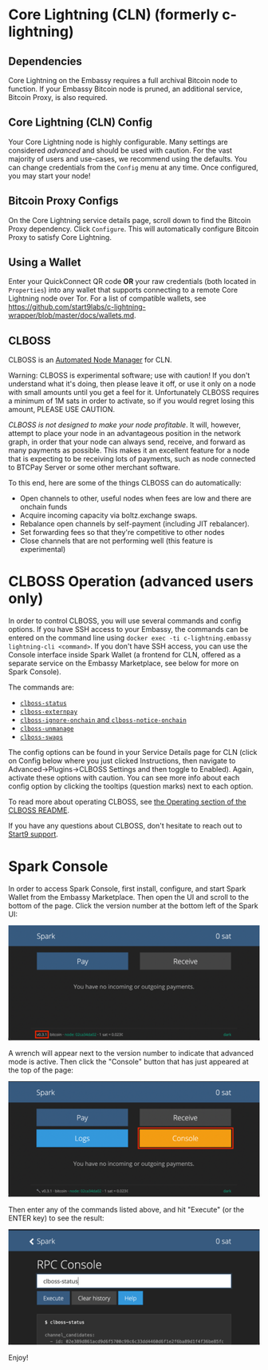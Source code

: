 # Core Lightning (CLN) (formerly c-lightning)

## Dependencies

Core Lightning on the Embassy requires a full archival Bitcoin node to function.
If your Embassy Bitcoin node is pruned, an additional service, Bitcoin Proxy, is
also required.

## Core Lightning (CLN) Config

Your Core Lightning node is highly configurable. Many settings are considered
_advanced_ and should be used with caution. For the vast majority of users and
use-cases, we recommend using the defaults. You can change credentials from the
`Config` menu at any time. Once configured, you may start your node!

## Bitcoin Proxy Configs

On the Core Lightning service details page, scroll down to find the Bitcoin
Proxy dependency. Click `Configure`. This will automatically configure Bitcoin
Proxy to satisfy Core Lightning.

## Using a Wallet

Enter your QuickConnect QR code **OR** your raw credentials (both located in
`Properties`) into any wallet that supports connecting to a remote Core
Lightning node over Tor. For a list of compatible wallets, see
<a href="https://github.com/start9labs/c-lightning-wrapper/blob/master/docs/wallets.md" target="_blank">https://github.com/start9labs/c-lightning-wrapper/blob/master/docs/wallets.md</a>.

## CLBOSS

CLBOSS is an [Automated Node Manager](https://github.com/ZmnSCPxj/clboss) for
CLN.

Warning: CLBOSS is experimental software; use with caution! If you don't
understand what it's doing, then please leave it off, or use it only on a node
with small amounts until you get a feel for it. Unfortunately CLBOSS requires a
minimum of 1M sats in order to activate, so if you would regret losing this
amount, PLEASE USE CAUTION.

_CLBOSS is not designed to make your node profitable_. It will, however, attempt
to place your node in an advantageous position in the network graph, in order
that your node can always send, receive, and forward as many payments as
possible. This makes it an excellent feature for a node that is expecting to be
receiving lots of payments, such as node connected to BTCPay Server or some
other merchant software.

To this end, here are some of the things CLBOSS can do automatically:

- Open channels to other, useful nodes when fees are low and there are onchain
  funds
- Acquire incoming capacity via boltz.exchange swaps.
- Rebalance open channels by self-payment (including JIT rebalancer).
- Set forwarding fees so that they're competitive to other nodes
- Close channels that are not performing well (this feature is experimental)

# CLBOSS Operation **(advanced users only)**

In order to control CLBOSS, you will use several commands and config options. If
you have SSH access to your Embassy, the commands can be entered on the command
line using `docker exec -ti c-lightning.embassy lightning-cli <command>`. If you
don't have SSH access, you can use the Console interface inside Spark Wallet (a
frontend for CLN, offered as a separate service on the Embassy Marketplace, see
below for more on Spark Console).

The commands are:

- [`clboss-status`](https://github.com/ZmnSCPxj/clboss#clboss-status)
- [`clboss-externpay`](https://github.com/ZmnSCPxj/clboss#clboss-externpay)
- [`clboss-ignore-onchain` and `clboss-notice-onchain`](https://github.com/ZmnSCPxj/clboss#clboss-ignore-onchain-clboss-notice-onchain)
- [`clboss-unmanage`](https://github.com/ZmnSCPxj/clboss#clboss-unmanage)
- [`clboss-swaps`](https://github.com/ZmnSCPxj/clboss#clboss-swaps)

The config options can be found in your Service Details page for CLN (click on
Config below where you just clicked Instructions, then navigate to
Advanced->Plugins->CLBOSS Settings and then toggle to Enabled). Again, activate
these options with caution. You can see more info about each config option by
clicking the tooltips (question marks) next to each option.

To read more about operating CLBOSS, see
[the Operating section of the CLBOSS README](https://github.com/ZmnSCPxj/clboss#operating).

If you have any questions about CLBOSS, don't hesitate to reach out to
[Start9 support](https://start9.com/latest/support/contact).

# Spark Console

In order to access Spark Console, first install, configure, and start Spark
Wallet from the Embassy Marketplace. Then open the UI and scroll to the bottom
of the page. Click the version number at the bottom left of the Spark UI:

<!-- MD_PACKER_INLINE BEGIN -->
![spark console access](./assets/spark-console-access.png)
<!-- MD_PACKER_INLINE END -->

A wrench will appear next to the version number to indicate that advanced mode
is active. Then click the "Console" button that has just appeared at the top of
the page:

<!-- MD_PACKER_INLINE BEGIN -->
![spark console button](./assets/spark-console-button.png)
<!-- MD_PACKER_INLINE END -->

Then enter any of the commands listed above, and hit "Execute" (or the ENTER
key) to see the result:

<!-- MD_PACKER_INLINE BEGIN -->
![spark console command](./assets/spark-console-command.png)
<!-- MD_PACKER_INLINE END -->

Enjoy!
